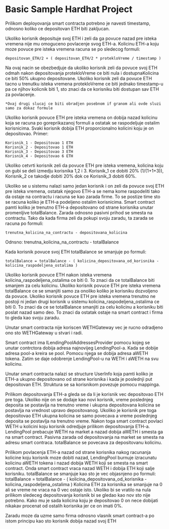 # Basic Sample Hardhat Project

Prilikom deployovanja smart contracta potrebno je navesti timestamp, odnosno koliko ce depositovan ETH biti zakljucan.

Ukoliko korisnik deposituje svoj ETH i zeli da ga povuce nazad pre isteka vremena nije mu omoguceno povlacenje svog ETH-a.
Kolicinu ETH-a koju moze povuce pre isteka vremena racuna se po sledecog formuli:

    depositovan_ETH/2 + ( depositovan_ETH/2 * protekloVreme / timestamp )

Na ovaj nacin se obezbedjuje da ukoliko korisnik zeli da povuce svoj ETH odmah nakon depositovanja protekloVreme ce biti nula i dostupnaKolicina ce biti 50% ukupno depositovane. Ukoliko korisnik zeli da povuce ETH tacno u trenutku isteka vremena protekloVreme ce biti jednako timestamp-u pa ce njihov kolicnik biti 1, sto znaci da ce korisniku biti dostupan sav ETH za povlacenje.

    *Ovaj drugi slucaj ce biti obradjen posebnom if granom ali ovde sluzi samo za dokaz formule

Ukoliko korisnik povuce ETH pre isteka vremena on dobija nazad kolicinu koja se racuna po goreprikazanoj formuli a ostatak se raspodeljuje ostalim korisnicima. Svaki korisnik dobija ETH proporcionalno kolicini koju je on depositovao. Primer:

    Korisnik_1 - Depositovao 1 ETH
    Korisnik_2 - Depositovao 1 ETH
    Korisnik_3 - Depositovao 3 ETH
    Korisnik_4 - Depositovao 6 ETH

Ukoliko cetvrti korisnik zeli da povuce ETH pre isteka vremena, kolicina koju on gubi se deli izmedju korisnika 1,2 i 3.
Korisnik_1 ce dobiti 20% (1/(1+1+3)), Korisnik_2 ce takodje dobiti 20% dok ce Korisnik_3 dobiti 60%.

Ukoliko se u sistemu nalazi samo jedan korisnik i on zeli da povuce svoj ETH pre isteka vremena, ostatak njegovo ETH-a se nema kome raspodeliti tako da 
ostaje na contractu i racuna se kao zarada firme. To se postize time sto se racuna koliko je ETH-a podeljeno ostalim korisnicima. Smart contract pamti koliko je trenutno ETH-a depositovano od strane korisnika unutar promenljive totalBalance. Zarada odnosno pasivni prihod se smesta na contractu. Tako da kada firma zeli da pokupi svoju zaradu, ta zarada se racuna po formuli:

    trenutna_kolicina_na_contractu - depositovana_kolicina
Odnsno:
    trenutna_kolicina_na_contractu - totalBalance

Kada korisnik povuce svoj ETH totalBalance se smanjuje po formuli:

    totalBalance = totalBalance - ( kolicina_depositovana_od_korisnika - kolicina_raspodeljena_ostalima )

Ukoliko korisnik povuce ETH nakon isteka vremena kolicina_raspodeljena_ostalima ce biti 0. To znaci da ce totalBalance biti smanjem za celu kolicinu.
Ukoliko korisnik povuce ETH pre isteka vremena totalBalance ce se smanjiti samo za onoliko koliko je korisniku dozvoljeno da povuce.
Ukoliko korisnik povuce ETH pre isteka vremena trenutno ne postoji ni jedan drugi korisnik u sistemu kolicina_raspodeljena_ostalima ce biti 0. To znaci da ce se totalBalance smanjiti za celu kolicinu a korisniku biti poslat nazad samo deo. To znaci da ostatak ostaje na smart contract i firma to gleda kao svoju zaradu.

Unutar smart contracta nije koriscen WETHGateway vec je rucno odradjeno ono sto WETHGateway u stvari i radi.

Smart contract ima ILendingPoolAddressesProvider pomocu kojeg se unutar contrctora dobija adresa najnovijeg LendingPool-a.
Kada se dobije adresa pool-a kreira se pool. Pomocu njega se dobija adresa aWETH tokena. Zatim se daje odobrenje LendingPool-u na WETH i aWETH na svu kolicinu. 

Unutar smart contracta nalazi se structure UserInfo koja pamti koliko je ETH-a ukupno depositovano od strane korisnika i kada je poslednji put depositovan ETH. Struktura se sa korisnikom povezuje pomocu mappinga.

Prilikom depositovanja ETH-a gleda se da li je korisnik vec depositovao ETH pre toga. Ukoliko nije on se dodaje kao novi korisnik, vreme poslednjeg deposita se postavlja na trenutno vreme i ukupna depositovana kolicina se postavlja na vrednost upravo depositovanog. Ukoliko je korisnik pre toga depositovao ETH ukupna kolicina se samo povecava a vreme poslednjeg deposita se postavlja na trenutno vreme.
Nakon toga smart contract povlaci WETH u kolicini koju korisnik odredjuje prilikom depositovanja ETH-a. LendingPool prebacuje WETH na market a nazad dobija aWETH i smesta ga na smart contract. Pasivna zarada od depositovanja na market se smesta na adresu smart contraca. totalBalance se povecava za depositovanu kolicinu.

Prilikom povlacenja ETH-a nazad od strane korisnika nakog racunanja kolicine koju korisnik moze dobiti nazad, LendingPool burnuje izracunatu kolicinu aWETH tokena i nazad dobija WETH koji se smesta na smart contract. Onda smart contract vraca nazad WETH i dobija ETH koji salje korisniku. totalBalance se smanjuje kao sto je vec objasnjeno po formuli:
    totalBalance = totalBalance - ( kolicina_depositovana_od_korisnika - kolicina_raspodeljena_ostalima )
Kolicina ETH za korisnika se smanjuje na 0 ali se vreme ne vraca na 0 vec ostaje isto. Ukoliko bi se vratilo na nula prilikom sledeceg depositovanja korisnik bi se gledao kao nov sto nije potrebno. Kako mu je sada kolicina koju je depositovao 0 on nece dobijati nikakav procenat od ostalih korisnika jer ce on imati 0%. 

Zaradu moze da uzme samo firma odnosno vlasnik smart contract-a po istom principu kao sto korisnik dobija nazad svoj ETH




